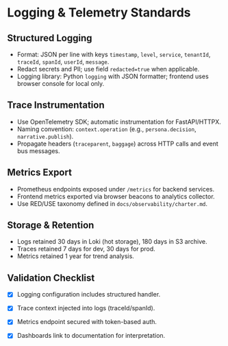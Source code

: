 # Logging & Telemetry Standards

## Structured Logging
- Format: JSON per line with keys `timestamp`, `level`, `service`, `tenantId`, `traceId`, `spanId`, `userId`, `message`.
- Redact secrets and PII; use field `redacted=true` when applicable.
- Logging library: Python `logging` with JSON formatter; frontend uses browser console for local only.

## Trace Instrumentation
- Use OpenTelemetry SDK; automatic instrumentation for FastAPI/HTTPX.
- Naming convention: `context.operation` (e.g., `persona.decision`, `narrative.publish`).
- Propagate headers (`traceparent`, `baggage`) across HTTP calls and event bus messages.

## Metrics Export
- Prometheus endpoints exposed under `/metrics` for backend services.
- Frontend metrics exported via browser beacons to analytics collector.
- Use RED/USE taxonomy defined in `docs/observability/charter.md`.

## Storage & Retention
- Logs retained 30 days in Loki (hot storage), 180 days in S3 archive.
- Traces retained 7 days for dev, 30 days for prod.
- Metrics retained 1 year for trend analysis.

## Validation Checklist
- [x] Logging configuration includes structured handler.
- [x] Trace context injected into logs (traceId/spanId).
- [x] Metrics endpoint secured with token-based auth.
- [x] Dashboards link to documentation for interpretation.

